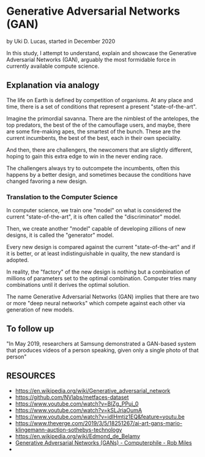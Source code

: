 # Generative Adversarial Networks (GAN)

by Uki D. Lucas, started in December 2020



In this study, I attempt to understand, explain and showcase the Generative Adversarial Networks (GAN), arguably the most formidable force in currently available compute science.



## Explanation via analogy



The life on Earth is defined by competition of organisms. At any place and time, there is a set of conditions that represent a present "state-of-the-art". 

Imagine the primordial savanna. There are the nimblest of the antelopes, the top predators, the best of the of the camouflage users, and maybe, there are some fire-making apes, the smartest of the bunch. These are the current incumbents, the best of the best, each in their own speciality. 

And then, there are challengers, the newcomers that are slightly different, hoping to gain this extra edge to win in the never ending race.

The challengers always try to outcompete the incumbents, often this happens by a better design, and sometimes because the conditions have changed favoring a new design.



### Translation to the Computer Science



In computer science, we train one "model" on what is considered the current "state-of-the-art", it is often called the "discriminator" model.

Then, we create another "model" capable of developing zillions of new designs, it is called the "generator" model.

Every new design is compared against the current "state-of-the-art" and if it is better, or at least indistinguishable in quality, the new standard is adopted.

In reality, the "factory" of the new design is nothing but a combination of millions of parameters set to the optimal combination. Computer tries many combinations until it derives the optimal solution.

The name Generative Adversarial Networks (GAN) implies that there are two or more "deep neural networks" which compete against each other via generation of new models.



## To follow up

"In May 2019, researchers at Samsung demonstrated a GAN-based system that produces videos of a person speaking, given only a single photo of that person"





## RESOURCES

- https://en.wikipedia.org/wiki/Generative_adversarial_network
- https://github.com/NVlabs/metfaces-dataset
- https://www.youtube.com/watch?v=BIZg_PPuj_0
- https://www.youtube.com/watch?v=kSLJriaOumA
- https://www.youtube.com/watch?v=idIHmtjz1EQ&feature=youtu.be
- https://www.theverge.com/2019/3/5/18251267/ai-art-gans-mario-klingemann-auction-sothebys-technology
- https://en.wikipedia.org/wiki/Edmond_de_Belamy 
- [Generative Adversarial Networks (GANs) - Computerphile - Rob Miles](https://www.youtube.com/watch?v=Sw9r8CL98N0)
- 

